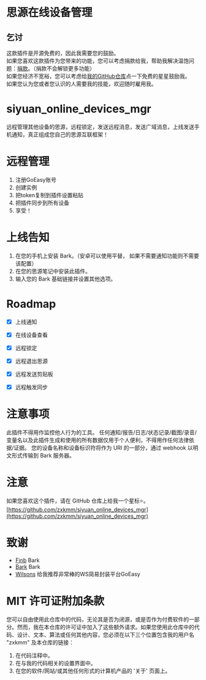 # 思源在线设备管理

## 乞讨
这款插件是开源免费的，因此我需要您的鼓励。  
如果您喜欢这款插件为您带来的功能，您可以考虑捐款给我，帮助我解决温饱问题：[捐款](https://pipe.b3log.org/blogs/zxkmm/articles/2025/02/08/1738993480704)。（捐款不会解锁更多功能）  
如果您经济不宽裕，您可以考虑给[我的GitHub仓库](https://github.com/zxkmm/siyuan_online_devices_mgr)点一下免费的星星鼓励我。  
如果您认为您或者您认识的人需要我的技能，欢迎随时雇用我。  

##
# siyuan_online_devices_mgr
远程管理其他设备的思源，远程锁定，发送远程消息，发送广域消息，上线发送手机通知，真正组成您自己的思源互联框架！

# 远程管理
1. 注册GoEasy账号
2. 创建实例
3. 把token复制到插件设置粘贴
4. 把插件同步到所有设备
5. 享受！

# 上线告知
1. 在您的手机上安装 Bark。（安卓可以使用平替， 如果不需要通知功能则不需要该配置）
2. 在您的思源笔记中安装此插件。
3. 输入您的 Bark 基础链接并设置其他选项。

# Roadmap
* [x] 上线通知
* [x] 在线设备查看
* [x] 远程锁定
* [x] 远程退出思源
* [x] 远程发送剪贴板
* [x] 远程触发同步


# 注意事项
此插件不得用作监控他人行为的工具。
任何通知/报告/日志/状态记录/截图/录音/变量名以及此插件生成和使用的所有数据仅用于个人便利，不得用作任何法律依据/证据。
您的设备名称和设备标识符将作为 URI 的一部分，通过 webhook 以明文形式传输到 Bark 服务器。

# 注意
如果您喜欢这个插件，请在 GitHub 仓库上给我一个星标⭐。[https://github.com/zxkmm/siyuan_online_devices_mgr](https://github.com/zxkmm/siyuan_online_devices_mgr)


# 致谢
- [Finb](https://github.com/Finb) Bark
- [Bark](https://github.com/Finb/Bark) Bark
- [Wilsons](https://ld246.com/member/wilsons) 给我推荐非常棒的WS简易封装平台GoEasy


# MIT 许可证附加条款

您可以自由使用此仓库中的代码，无论其是否为闭源，或是否作为付费软件的一部分。然而，我在本仓库的许可证中加入了这些额外请求。如果您使用此仓库中的代码、设计、文本、算法或任何其他内容，您必须在以下三个位置包含我的用户名 "zxkmm" 及本仓库的链接：

1. 在代码注释中。
2. 在与我的代码相关的设置界面中。
3. 在您的软件/网站/或其他任何形式的计算机产品的 '关于' 页面上。
